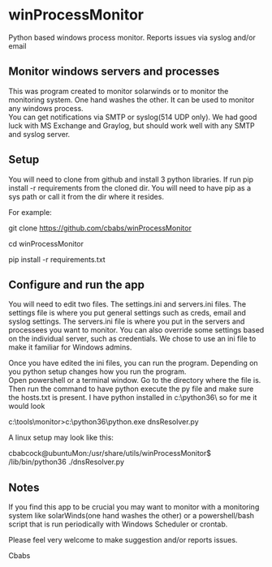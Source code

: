 # winProcessMonitor
Python based windows process monitor.  Reports issues via syslog and/or email

## Monitor windows servers and processes

This was program created to monitor solarwinds or to monitor the monitoring system.
One hand washes the other.  It can be used to monitor any windows process.  
You can get notifications via SMTP or syslog(514 UDP only).  We had good luck with
MS Exchange and Graylog, but should work well with any SMTP and syslog server.

## Setup

You will need to clone from github and install 3 python libraries.  If run pip install -r requirements from the cloned dir.  You will need to have pip as a sys path or call it from the dir where it resides.

For example:

git clone https://github.com/cbabs/winProcessMonitor

cd winProcessMonitor

pip install -r requirements.txt

## Configure and run the app

You will need to edit two files.  The settings.ini and servers.ini files.
The settings file is where you put general settings such as creds, email
and syslog settings.  The servers.ini file is where you put in the servers
and processees you want to monitor.  You can also override some settings
based on the individual server, such as credentials. We chose to use an
ini file to make it familiar for Windows admins.

Once you have edited the ini files, you can run the program. 
Depending on you python setup changes how you run the program.  
Open powershell or a terminal window.  Go to the directory where the file is.  
Then run the command to have python execute the py file and make sure the
hosts.txt is present.  I have python installed in c:\python36\ so for me it would look

c:\tools\monitor>c:\python36\python.exe dnsResolver.py

A linux setup may look like this:

cbabcock@ubuntuMon:/usr/share/utils/winProcessMonitor$ /lib/bin/python36 ./dnsResolver.py

## Notes

If you find this app to be crucial you may want to monitor with a monitoring system
like solarWinds(one hand washes the other) or a powershell/bash script that is run
periodically with Windows Scheduler or crontab.

Please feel very welcome to make suggestion and/or reports issues.

Cbabs
